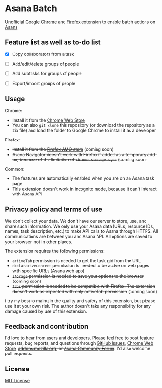 # Asana Batch

Unofficial [Google Chrome](https://chrome.google.com/webstore/detail/asana-batch/hiokcebclngojlhmjojefhgoakokeijm) and [Firefox]() extension to enable batch actions on [Asana](https://asana.com/)

## Feature list as well as to-do list

- [x] Copy collaborators from a task
- [ ] Add/edit/delete groups of people
- [ ] Add subtasks for groups of people
- [ ] Export/import groups of people


## Usage

Chrome:
- Install it from the [Chrome Web Store](https://chrome.google.com/webstore/detail/asana-batch/hiokcebclngojlhmjojefhgoakokeijm)
- You can also `git clone` this repository (or download the repository as a zip file) and load the folder to Google Chrome to install it as a developer

Firefox:
- ~~Install it from the [Firefox AMO store]()~~ (coming soon)
- ~~Asana Navigator doesn't work with Firefox if added as a temporary add-on, because of the limitation of `chrome.storage.sync`~~ (coming soon)

Common:
- The features are automatically enabled when you are on an Asana task page
- This extension doesn't work in incognito mode, because it can't interact with Asana API

## Privacy policy and terms of use

We don't collect your data. We don't have our server to store, use, and share such information. We only use your Asana data (URLs, resource IDs, names, task description, etc.) to make API calls to Asana through HTTPS. All communications are between you and Asana API. All options are saved to your browser, not in other places.

The extension requires the following permissions:

- `activeTab` permission is needed to get the task gid from the URL
- `declarativeContent` permission is needed to be active on web pages with specific URLs (Asana web app)
- ~~`storage` permission is needed to save your options to the browser~~ (coming soon)
- ~~`tabs` permission is needed to be compatible with Firefox. The extension doesn't work as expected with only activeTab permission~~ (coming soon)

I try my best to maintain the quality and safety of this extension, but please use it at your own risk. The author doesn't take any responsibility for any damage caused by use of this extension.

## Feedback and contribution

I'd love to hear from users and developers.
Please feel free to post feature requests, bug reports, and questions through [GitHub Issues](https://github.com/ShunSakurai/asana-batch/issues), [Chrome Web Store](https://chrome.google.com/webstore/detail/asana-batch/hiokcebclngojlhmjojefhgoakokeijm), ~~[addons.mozilla.org](), or [Asana Community Forum]()~~. I'd also welcome pull requests.

## License

[MIT License](https://github.com/ShunSakurai/asana-batch/blob/master/LICENSE)
